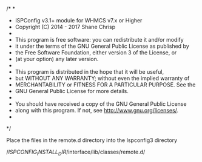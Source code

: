 /*
 * 
 *  ISPConfig v3.1+ module for WHMCS v7.x or Higher
 *  Copyright (C) 2014 - 2017  Shane Chrisp
 *
 *  This program is free software: you can redistribute it and/or modify
 *  it under the terms of the GNU General Public License as published by
 *  the Free Software Foundation, either version 3 of the License, or
 *  (at your option) any later version.
 *
 *  This program is distributed in the hope that it will be useful,
 *  but WITHOUT ANY WARRANTY; without even the implied warranty of
 *  MERCHANTABILITY or FITNESS FOR A PARTICULAR PURPOSE.  See the
 *  GNU General Public License for more details.
 *
 *  You should have received a copy of the GNU General Public License
 *  along with this program.  If not, see <http://www.gnu.org/licenses/>.
 *
 */

Place the files in the remote.d directory into the Ispconfig3 directory 

/$ISPCONFIG_INSTALL_DIR$/interface/lib/classes/remote.d/